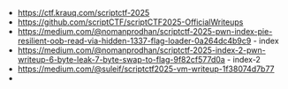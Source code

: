 - https://ctf.krauq.com/scriptctf-2025
- https://github.com/scriptCTF/scriptCTF2025-OfficialWriteups
- https://medium.com/@nomanprodhan/scriptctf-2025-pwn-index-pie-resilient-oob-read-via-hidden-1337-flag-loader-0a264dc4b9c9 - index
- https://medium.com/@nomanprodhan/scriptctf-2025-index-2-pwn-writeup-6-byte-leak-7-byte-swap-to-flag-9f82cf577d0a - index-2
- https://medium.com/@suleif/scriptctf2025-vm-writeup-1f38074d7b77
- 